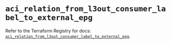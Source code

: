 # `aci_relation_from_l3out_consumer_label_to_external_epg`

Refer to the Terraform Registry for docs: [`aci_relation_from_l3out_consumer_label_to_external_epg`](https://registry.terraform.io/providers/ciscodevnet/aci/2.17.0/docs/resources/relation_from_l3out_consumer_label_to_external_epg).
